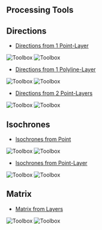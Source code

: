 ## Processing Tools


## Directions
- [Directions from 1 Point-Layer](https://github.com/Merydian/orstools-wiki-test/wiki/directions_from_points_1_layer)
<img src="/directions_from_points_1_layer_preview.png" alt="Toolbox">
<img src="/directions_from_points_1_layer_toolbox.png" alt="Toolbox">

- [Directions from 1 Polyline-Layer](https://github.com/Merydian/orstools-wiki-test/wiki/directions_from_polylines_layer)
<img src="/directions_from_polylines_layer_preview.png" alt="Toolbox">
<img src="/directions_from_polylines_layer_toolbox.png" alt="Toolbox">

- [Directions from 2 Point-Layers](https://github.com/Merydian/orstools-wiki-test/wiki/directions_from_points_2_layers)
<img src="/directions_from_points_2_layers_preview.png" alt="Toolbox">
<img src="/directions_from_points_2_layers_toolbox.png" alt="Toolbox">

## Isochrones
- [Isochrones from Point](https://github.com/Merydian/orstools-wiki-test/wiki/isochrones_from_point)
<img src="/isochrones_from_point_preview.png" alt="Toolbox">
<img src="/isochrones_from_point_toolbox.png" alt="Toolbox">

- [Isochrones from Point-Layer](https://github.com/Merydian/orstools-wiki-test/wiki/isochrones_from_layer)
<img src="/isochrones_from_layer_preview.png" alt="Toolbox">
<img src="/isochrones_from_layer_toolbox.png" alt="Toolbox">

## Matrix
- [Matrix from Layers](https://github.com/Merydian/orstools-wiki-test/wiki/matrix_from_layers)
<img src="/matrix_from_layers_preview.png" alt="Toolbox">
<img src="/matrix_from_layers_toolbox.png" alt="Toolbox">